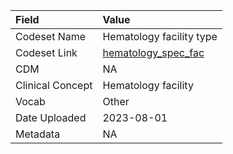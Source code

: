 |Field            |Value                    |
|:----------------|:------------------------|
|Codeset Name     |Hematology facility type |
|Codeset Link     |[hematology_spec_fac](https://github.com/PEDSnet/Variable-Dictionary/blob/main/visits/hematology_spec_fac.csv)|
|CDM              |NA                       |
|Clinical Concept |Hematology facility      |
|Vocab            |Other                    |
|Date Uploaded    |2023-08-01               |
|Metadata         |NA                       |
